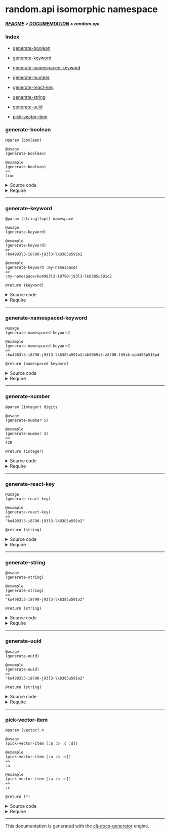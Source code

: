 
# random.api isomorphic namespace

##### [README](../../../README.md) > [DOCUMENTATION](../../COVER.md) > random.api

### Index

- [generate-boolean](#generate-boolean)

- [generate-keyword](#generate-keyword)

- [generate-namespaced-keyword](#generate-namespaced-keyword)

- [generate-number](#generate-number)

- [generate-react-key](#generate-react-key)

- [generate-string](#generate-string)

- [generate-uuid](#generate-uuid)

- [pick-vector-item](#pick-vector-item)

### generate-boolean

```
@param (boolean) 
```

```
@usage
(generate-boolean)
```

```
@example
(generate-boolean)
=>
true
```

<details>
<summary>Source code</summary>

```
(defn generate-boolean
  []
  (-> 2 rand-int zero?))
```

</details>

<details>
<summary>Require</summary>

```
(ns my-namespace (:require [random.api :refer [generate-boolean]]))

(random.api/generate-boolean ...)
(generate-boolean            ...)
```

</details>

---

### generate-keyword

```
@param (string)(opt) namespace
```

```
@usage
(generate-keyword)
```

```
@example
(generate-keyword)
=>
:ko4983l3-i8790-j93l3-lk8385u591o2
```

```
@example
(generate-keyword :my-namespace)
=>
:my-namespace/ko4983l3-i8790-j93l3-lk8385u591o2
```

```
@return (keyword)
```

<details>
<summary>Source code</summary>

```
(defn generate-keyword
  ([]
   (keyword (generate-uuid)))

  ([namespace]
   (keyword (str namespace "/" (generate-uuid)))))
```

</details>

<details>
<summary>Require</summary>

```
(ns my-namespace (:require [random.api :refer [generate-keyword]]))

(random.api/generate-keyword ...)
(generate-keyword            ...)
```

</details>

---

### generate-namespaced-keyword

```
@usage
(generate-namespaced-keyword)
```

```
@example
(generate-namespaced-keyword)
=>
:ko4983l3-i8790-j93l3-lk8385u591o2/ab5069i3-z8700-l89z6-op4450p510p4
```

```
@return (namespaced keyword)
```

<details>
<summary>Source code</summary>

```
(defn generate-namespaced-keyword
  []
  (keyword (str (generate-uuid) "/" (str config/NAME-PREFIX (generate-uuid)))))
```

</details>

<details>
<summary>Require</summary>

```
(ns my-namespace (:require [random.api :refer [generate-namespaced-keyword]]))

(random.api/generate-namespaced-keyword)
(generate-namespaced-keyword)
```

</details>

---

### generate-number

```
@param (integer) digits
```

```
@usage
(generate-number 5)
```

```
@example
(generate-number 3)
=>
420
```

```
@return (integer)
```

<details>
<summary>Source code</summary>

```
(defn generate-number
  [digits]
  (int (min (* (math/power 10 (dec digits)) (-> 9 rand inc))
            (dec (math/power 10 digits)))))
```

</details>

<details>
<summary>Require</summary>

```
(ns my-namespace (:require [random.api :refer [generate-number]]))

(random.api/generate-number ...)
(generate-number            ...)
```

</details>

---

### generate-react-key

```
@usage
(generate-react-key)
```

```
@example
(generate-react-key)
=>
"ko4983l3-i8790-j93l3-lk8385u591o2"
```

```
@return (string)
```

<details>
<summary>Source code</summary>

```
(defn generate-react-key
  []
  (generate-uuid))
```

</details>

<details>
<summary>Require</summary>

```
(ns my-namespace (:require [random.api :refer [generate-react-key]]))

(random.api/generate-react-key)
(generate-react-key)
```

</details>

---

### generate-string

```
@usage
(generate-string)
```

```
@example
(generate-string)
=>
"ko4983l3-i8790-j93l3-lk8385u591o2"
```

```
@return (string)
```

<details>
<summary>Source code</summary>

```
(defn generate-string
  []
  (generate-uuid))
```

</details>

<details>
<summary>Require</summary>

```
(ns my-namespace (:require [random.api :refer [generate-string]]))

(random.api/generate-string)
(generate-string)
```

</details>

---

### generate-uuid

```
@usage
(generate-uuid)
```

```
@example
(generate-uuid)
=>
"ko4983l3-i8790-j93l3-lk8385u591o2"
```

```
@return (string)
```

<details>
<summary>Source code</summary>

```
(defn generate-uuid
  []
  #?(:cljs (str config/NAME-PREFIX (random-uuid))
     :clj  (str config/NAME-PREFIX (java.util.UUID/randomUUID))))
```

</details>

<details>
<summary>Require</summary>

```
(ns my-namespace (:require [random.api :refer [generate-uuid]]))

(random.api/generate-uuid)
(generate-uuid)
```

</details>

---

### pick-vector-item

```
@param (vector) n
```

```
@usage
(pick-vector-item [:a :b :c :d])
```

```
@example
(pick-vector-item [:a :b :c])
=>
:a
```

```
@example
(pick-vector-item [:a :b :c])
=>
:c
```

```
@return (*)
```

<details>
<summary>Source code</summary>

```
(defn pick-vector-item
  [n]
  (nth n (-> n count rand-int)))
```

</details>

<details>
<summary>Require</summary>

```
(ns my-namespace (:require [random.api :refer [pick-vector-item]]))

(random.api/pick-vector-item ...)
(pick-vector-item            ...)
```

</details>

---

This documentation is generated with the [clj-docs-generator](https://github.com/bithandshake/clj-docs-generator) engine.

